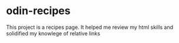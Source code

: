 # odin-recipes
This project is a recipes page. It helped me review my html skills and solidified my knowlege of relative links